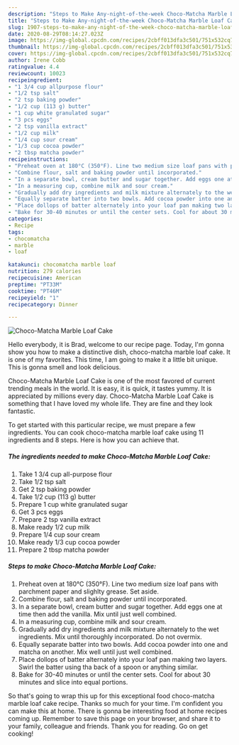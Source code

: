 ```yaml
---
description: "Steps to Make Any-night-of-the-week Choco-Matcha Marble Loaf Cake"
title: "Steps to Make Any-night-of-the-week Choco-Matcha Marble Loaf Cake"
slug: 1907-steps-to-make-any-night-of-the-week-choco-matcha-marble-loaf-cake
date: 2020-08-29T08:14:27.023Z
image: https://img-global.cpcdn.com/recipes/2cbff013dfa3c501/751x532cq70/choco-matcha-marble-loaf-cake-recipe-main-photo.jpg
thumbnail: https://img-global.cpcdn.com/recipes/2cbff013dfa3c501/751x532cq70/choco-matcha-marble-loaf-cake-recipe-main-photo.jpg
cover: https://img-global.cpcdn.com/recipes/2cbff013dfa3c501/751x532cq70/choco-matcha-marble-loaf-cake-recipe-main-photo.jpg
author: Irene Cobb
ratingvalue: 4.4
reviewcount: 10023
recipeingredient:
- "1 3/4 cup allpurpose flour"
- "1/2 tsp salt"
- "2 tsp baking powder"
- "1/2 cup (113 g) butter"
- "1 cup white granulated sugar"
- "3 pcs eggs"
- "2 tsp vanilla extract"
- "1/2 cup milk"
- "1/4 cup sour cream"
- "1/3 cup cocoa powder"
- "2 tbsp matcha powder"
recipeinstructions:
- "Preheat oven at 180°C (350°F). Line two medium size loaf pans with parchment paper and slighlty grease. Set aside."
- "Combine flour, salt and baking powder until incorporated."
- "In a separate bowl, cream butter and sugar together. Add eggs one at time then add the vanilla. Mix until just well combined."
- "In a measuring cup, combine milk and sour cream."
- "Gradually add dry ingredients and milk mixture alternately to the wet ingredients. Mix until thoroughly incorporated. Do not overmix."
- "Equally separate batter into two bowls. Add cocoa powder into one and matcha on another. Mix well until just well combined."
- "Place dollops of batter alternately into your loaf pan making two layers. Swirl the batter using tha back of a spoon or anything similar."
- "Bake for 30-40 minutes or until the center sets. Cool for about 30 minutes and slice into equal portions."
categories:
- Recipe
tags:
- chocomatcha
- marble
- loaf

katakunci: chocomatcha marble loaf 
nutrition: 279 calories
recipecuisine: American
preptime: "PT33M"
cooktime: "PT46M"
recipeyield: "1"
recipecategory: Dinner

---
```



![Choco-Matcha Marble Loaf Cake](https://img-global.cpcdn.com/recipes/2cbff013dfa3c501/751x532cq70/choco-matcha-marble-loaf-cake-recipe-main-photo.jpg)

Hello everybody, it is Brad, welcome to our recipe page. Today, I'm gonna show you how to make a distinctive dish, choco-matcha marble loaf cake. It is one of my favorites. This time, I am going to make it a little bit unique. This is gonna smell and look delicious.



Choco-Matcha Marble Loaf Cake is one of the most favored of current trending meals in the world. It is easy, it is quick, it tastes yummy. It is appreciated by millions every day. Choco-Matcha Marble Loaf Cake is something that I have loved my whole life. They are fine and they look fantastic.


To get started with this particular recipe, we must prepare a few ingredients. You can cook choco-matcha marble loaf cake using 11 ingredients and 8 steps. Here is how you can achieve that.

<!--inarticleads1-->

##### The ingredients needed to make Choco-Matcha Marble Loaf Cake:

1. Take 1 3/4 cup all-purpose flour
1. Take 1/2 tsp salt
1. Get 2 tsp baking powder
1. Take 1/2 cup (113 g) butter
1. Prepare 1 cup white granulated sugar
1. Get 3 pcs eggs
1. Prepare 2 tsp vanilla extract
1. Make ready 1/2 cup milk
1. Prepare 1/4 cup sour cream
1. Make ready 1/3 cup cocoa powder
1. Prepare 2 tbsp matcha powder




<!--inarticleads2-->

##### Steps to make Choco-Matcha Marble Loaf Cake:

1. Preheat oven at 180°C (350°F). Line two medium size loaf pans with parchment paper and slighlty grease. Set aside.
1. Combine flour, salt and baking powder until incorporated.
1. In a separate bowl, cream butter and sugar together. Add eggs one at time then add the vanilla. Mix until just well combined.
1. In a measuring cup, combine milk and sour cream.
1. Gradually add dry ingredients and milk mixture alternately to the wet ingredients. Mix until thoroughly incorporated. Do not overmix.
1. Equally separate batter into two bowls. Add cocoa powder into one and matcha on another. Mix well until just well combined.
1. Place dollops of batter alternately into your loaf pan making two layers. Swirl the batter using tha back of a spoon or anything similar.
1. Bake for 30-40 minutes or until the center sets. Cool for about 30 minutes and slice into equal portions.




So that's going to wrap this up for this exceptional food choco-matcha marble loaf cake recipe. Thanks so much for your time. I'm confident you can make this at home. There is gonna be interesting food at home recipes coming up. Remember to save this page on your browser, and share it to your family, colleague and friends. Thank you for reading. Go on get cooking!
